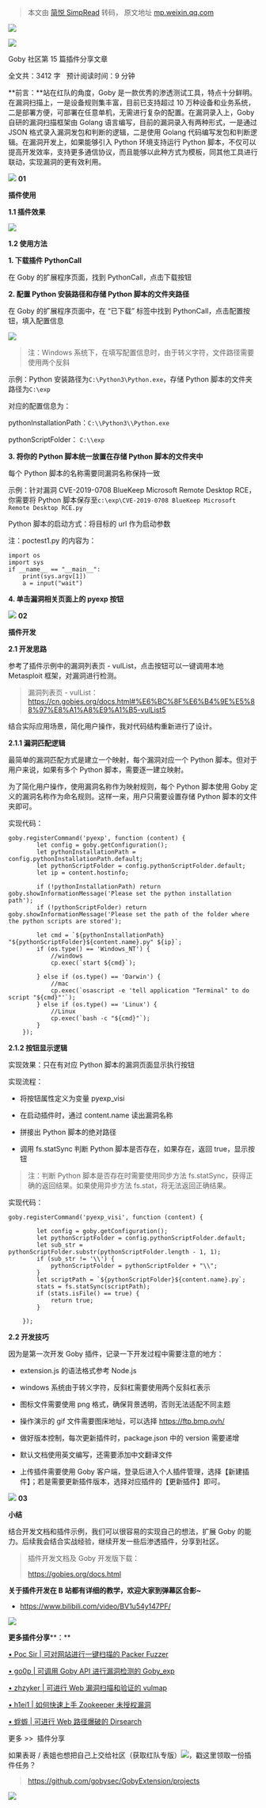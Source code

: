 > 本文由 [简悦 SimpRead](http://ksria.com/simpread/) 转码， 原文地址 [mp.weixin.qq.com](https://mp.weixin.qq.com/s/ubZIIoRSDIEq_WLKoSckhg)

![](https://mmbiz.qpic.cn/mmbiz_gif/GGOWG0fficjLTMIjhRPrloPMpJ4nXfwsIjLDB23mjUrGc3G8Qwo770yYCQAnyVhPGKiaSgfVu0HKnfhT4v5hSWcQ/640?wx_fmt=gif)

![](https://mmbiz.qpic.cn/mmbiz_png/GGOWG0fficjJBd3VYYdHaibuic2ibICgJtMibl9fJ6SE5hhNG8KRfrL9Jmh9iaRSD9S4C0UI3tdYfZS2CibmFgDMyx1MA/640?wx_fmt=png)

Goby 社区第 15 篇插件分享文章

全文共：3412 字   预计阅读时间：9 分钟

**前言：**站在红队的角度，Goby 是一款优秀的渗透测试工具，特点十分鲜明。在漏洞扫描上，一是设备规则集丰富，目前已支持超过 10 万种设备和业务系统，二是部署方便，可部署在任意单机，无需进行复杂的配置。在漏洞录入上，Goby 自研的漏洞扫描框架由 Golang 语言编写，目前的漏洞录入有两种形式，一是通过 JSON 格式录入漏洞发包和判断的逻辑，二是使用 Golang 代码编写发包和判断逻辑。在漏洞开发上，如果能够引入 Python 环境支持运行 Python 脚本，不仅可以提高开发效率，支持更多通信协议，而且能够以此种方式为模板，同其他工具进行联动，实现漏洞的更有效利用。

![](https://mmbiz.qpic.cn/mmbiz_png/GGOWG0fficjKzq4TFicia2yUjianoH80KtrWElvrR0XQbqBDCHC68DicU6TwYLR54jEJE3rqy2icwicrV85dICfKrJsOQ/640?wx_fmt=png) **01**

 **插件使用**

**1.1 插件效果**

![](https://mmbiz.qpic.cn/mmbiz_gif/GGOWG0fficjJBd3VYYdHaibuic2ibICgJtMiblkBFz6IPY2lVWCNX0dKnibj0PHMozHKtSeyUcfA01TG8b6lsib62DCyg/640?wx_fmt=gif)

**1.2 使用方法**

**1. 下载插件 PythonCall**

在 Goby 的扩展程序页面，找到 PythonCall，点击下载按钮

**2. 配置 Python 安装路径和存储 Python 脚本的文件夹路径**

在 Goby 的扩展程序页面中，在 “已下载” 标签中找到 PythonCall，点击配置按钮，填入配置信息

![](https://mmbiz.qpic.cn/mmbiz_png/GGOWG0fficjJBd3VYYdHaibuic2ibICgJtMibCkwT9eUI8WR4Jiabmvm4sSyU3NpTSgFibUyRcibJqmGv9lfjDPXt40PeQ/640?wx_fmt=png)

> 注：Windows 系统下，在填写配置信息时，由于转义字符，文件路径需要使用两个反斜

示例：Python 安装路径为`C:\Python3\Python.exe`，存储 Python 脚本的文件夹路径为`C:\exp`

对应的配置信息为：

pythonInstallationPath：`C:\\Python3\\Python.exe`

pythonScriptFolder： `C:\\exp`

**3. 将你的 Python 脚本统一放置在存储 Python 脚本的文件夹中**

每个 Python 脚本的名称需要同漏洞名称保持一致

示例：针对漏洞 CVE-2019-0708 BlueKeep Microsoft Remote Desktop RCE，你需要将 Python 脚本保存至`c:\exp\CVE-2019-0708 BlueKeep Microsoft Remote Desktop RCE.py`

Python 脚本的启动方式：将目标的 url 作为启动参数

注：poctest1.py 的内容为：

```
import os
import sys
if __name__ == "__main__":
    print(sys.argv[1])
    a = input("wait")
```

**4. 单击漏洞相关页面上的 pyexp 按钮**

![](https://mmbiz.qpic.cn/mmbiz_png/GGOWG0fficjKzq4TFicia2yUjianoH80KtrWElvrR0XQbqBDCHC68DicU6TwYLR54jEJE3rqy2icwicrV85dICfKrJsOQ/640?wx_fmt=png) **02**

 **插件开发**

**2.1 开发思路**

参考了插件示例中的漏洞列表页 - vulList，点击按钮可以一键调用本地 Metasploit 框架，对漏洞进行检测。

> 漏洞列表页 - vulList：https://cn.gobies.org/docs.html#%E6%BC%8F%E6%B4%9E%E5%88%97%E8%A1%A8%E9%A1%B5-vulList5

结合实际应用场景，简化用户操作，我对代码结构重新进行了设计。  

**2.1.1 漏洞匹配逻辑**

最简单的漏洞匹配方式是建立一个映射，每个漏洞对应一个 Python 脚本。但对于用户来说，如果有多个 Python 脚本，需要逐一建立映射。

为了简化用户操作，使用漏洞名称作为映射规则，每个 Python 脚本使用 Goby 定义的漏洞名称作为命名规则。这样一来，用户只需要设置存储 Python 脚本的文件夹即可。

实现代码：

```
goby.registerCommand('pyexp', function (content) {
        let config = goby.getConfiguration();
        let pythonInstallationPath = config.pythonInstallationPath.default; 
        let pythonScriptFolder = config.pythonScriptFolder.default;              
        let ip = content.hostinfo;

        if (!pythonInstallationPath) return goby.showInformationMessage('Please set the python installation path');
        if (!pythonScriptFolder) return goby.showInformationMessage('Please set the path of the folder where the python scripts are stored');

        let cmd = `${pythonInstallationPath} "${pythonScriptFolder}${content.name}.py" ${ip}`;
        if (os.type() == 'Windows_NT') {
            //windows        
            cp.exec(`start ${cmd}`);
    
        } else if (os.type() == 'Darwin') {
            //mac           
            cp.exec(`osascript -e 'tell application "Terminal" to do script "${cmd}"'`);
        } else if (os.type() == 'Linux') {
            //Linux
            cp.exec(`bash -c "${cmd}"`);
        }
    });
```

**2.1.2 按钮显示逻辑**

实现效果：只在有对应 Python 脚本的漏洞页面显示执行按钮

实现流程：

*   将按钮属性定义为变量 pyexp_visi
    
*   在启动插件时，通过 content.name 读出漏洞名称
    
*   拼接出 Python 脚本的绝对路径
    
*   调用 fs.statSync 判断 Python 脚本是否存在，如果存在，返回 true，显示按钮
    

> 注：判断 Python 脚本是否存在时需要使用同步方法 fs.statSync，获得正确的返回结果。如果使用异步方法 fs.stat，将无法返回正确结果。

实现代码：

```
goby.registerCommand('pyexp_visi', function (content) {

        let config = goby.getConfiguration();
        let pythonScriptFolder = config.pythonScriptFolder.default;
        let sub_str = pythonScriptFolder.substr(pythonScriptFolder.length - 1, 1);
        if (sub_str != '\\') {
            pythonScriptFolder = pythonScriptFolder + "\\";
        }              
        let scriptPath = `${pythonScriptFolder}${content.name}.py`;
        stats = fs.statSync(scriptPath);
        if (stats.isFile() == true) {
            return true;
        }

    });
```

**2.2 开发技巧**  

因为是第一次开发 Goby 插件，记录一下开发过程中需要注意的地方：  

*   extension.js 的语法格式参考 Node.js
    
*   windows 系统由于转义字符，反斜杠需要使用两个反斜杠表示
    
*   图标文件需要使用 png 格式，确保背景透明，否则无法适配不同主题
    
*   操作演示的 gif 文件需要图床地址，可以选择 https://ftp.bmp.ovh/
    
*   做好版本控制，每次更新插件时，package.json 中的 version 需要递增
    
*   默认文档使用英文编写，还需要添加中文翻译文件
    
*   上传插件需要使用 Goby 客户端，登录后进入个人插件管理，选择【新建插件】；若是需要更新插件版本，选择对应插件的【更新插件】即可。
    

![](https://mmbiz.qpic.cn/mmbiz_png/GGOWG0fficjKzq4TFicia2yUjianoH80KtrWElvrR0XQbqBDCHC68DicU6TwYLR54jEJE3rqy2icwicrV85dICfKrJsOQ/640?wx_fmt=png) **03**

 **小结**

结合开发文档和插件示例，我们可以很容易的实现自己的想法，扩展 Goby 的能力。后续我会结合实战经验，继续开发一些后渗透插件，分享到社区。

> 插件开发文档及 Goby 开发版下载：  
> 
> https://gobies.org/docs.html

**关于插件开发在 B 站都有详细的教学，欢迎大家到弹幕区合影~**

*   https://www.bilibili.com/video/BV1u54y147PF/
    

  

![](https://mmbiz.qpic.cn/mmbiz_png/GGOWG0fficjKzq4TFicia2yUjianoH80KtrWfiaAtUngV8rgLh0bIibv9SumD1Y9ZmphGxK9lKiakkOWDp2gRsLjZInPg/640?wx_fmt=png)

**更多插件分享****：**

[• Poc Sir | 可对网站进行一键扫描的 Packer Fuzzer](https://mp.weixin.qq.com/s?__biz=MzI4MzcwNTAzOQ==&mid=2247484533&idx=1&sn=d770a7a6e38cf5d670ae66898638fb57&chksm=eb87efd5dcf066c3b444db4d5b2e49bebbd8a2c416c962a21110e4ed7acd70892c5219f11cce&token=370089282&lang=zh_CN&scene=21#wechat_redirect)  

[• go0p | 可调用 Goby API 进行漏洞检测的 Goby_exp](http://mp.weixin.qq.com/s?__biz=MzI4MzcwNTAzOQ==&mid=2247496358&idx=1&sn=9eb86bdd2264226a4d17b344e3ffa763&chksm=eb841906dcf390106ead03c45859a4fba51f3bb4438e038d411a715517e423b191c9c39bbdb0&scene=21#wechat_redirect)

[• zhzyker | 可进行 Web 漏洞扫描和验证的 vulmap](http://mp.weixin.qq.com/s?__biz=MzI4MzcwNTAzOQ==&mid=2247496678&idx=1&sn=582294d705e2713ade8dd4313500c581&chksm=eb841846dcf39150803b09c3480a6dda82bd8f2911bf2f84d3cd4d8b75c995940cd4a35c20f3&scene=21#wechat_redirect)

[• h1ei1 | 如何快速上手 Zookeeper 未授权漏洞](http://mp.weixin.qq.com/s?__biz=MzI4MzcwNTAzOQ==&mid=2247500596&idx=1&sn=5b6a054f6987ced13e10315cb276b119&chksm=eb842894dcf3a18218741d0758af985f83a95c078e06b77bade0c0fdc08660ea664d8350fecf&scene=21#wechat_redirect)

[• 蜉蝣 | 可进行 Web 路径爆破的 Dirsearch](http://mp.weixin.qq.com/s?__biz=MzI4MzcwNTAzOQ==&mid=2247500656&idx=1&sn=52271e3fb524219e56f7a179f0e0042c&chksm=eb8428d0dcf3a1c627812a7937452ad1fb9a0d714c30b4a7d1eb09a980f060100f08ada5e135&scene=21#wechat_redirect)

更多 >>  插件分享  

如果表哥 / 表姐也想把自己上交给社区（获取红队专版）![](https://mmbiz.qpic.cn/mmbiz_png/GGOWG0fficjKEYyZh6YMicl2K5TDD26xJiaXMwReBoEFfWYSRkOGBMzrZ3VpbKu1DtFLprCibCrsuX3QlGJLMG79jg/640?wx_fmt=png)，戳这里领取一份插件任务？

> https://github.com/gobysec/GobyExtension/projects

![](https://mmbiz.qpic.cn/mmbiz_png/GGOWG0fficjI0MU6swxULP64s6OqQibfFqsCfmxP8BD4kzLf0ZVg9oroXxhbvDBmbHs7mDkKaTfv88fv3giac5r0A/640?wx_fmt=png)